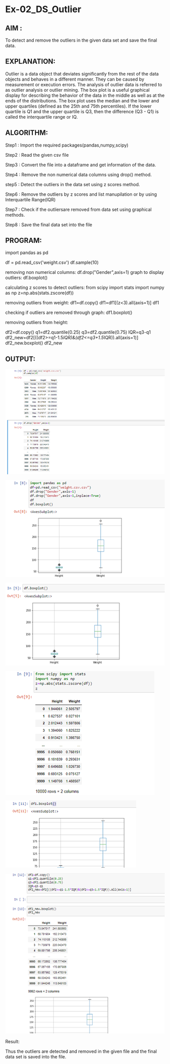 # Ex-02_DS_Outlier

## AIM :
To detect and remove the outliers in the given data set and save the final data.

## EXPLANATION:
Outlier is a data object that deviates significantly from the rest of the data objects and behaves in a different manner. They can be caused by measurement or execution errors. The analysis of outlier data is referred to as outlier analysis or outlier mining. The box plot is a useful graphical display for describing the behavior of the data in the middle as well as at the ends of the distributions. The box plot uses the median and the lower and upper quartiles (defined as the 25th and 75th percentiles). If the lower quartile is Q1 and the upper quartile is Q3, then the difference (Q3 - Q1) is called the interquartile range or IQ.

## ALGORITHM:
Step1 : Import the required packages(pandas,numpy,scipy)

Step2 : Read the given csv file

Step3 : Convert the file into a dataframe and get information of the data.

Step4 : Remove the non numerical data columns using drop() method.

step5 : Detect the outliers in the data set using z scores method.

Step6 : Remove the outliers by z scores and list manupilation or by using Interquartile Range(IQR)

Step7 : Check if the outliersare removed from data set using graphical methods.

Step8 : Save the final data set into the file

## PROGRAM:

import pandas as pd

 df = pd.read_csv('weight.csv')
 df.sample(10)

removing non numerical columns:
df.drop("Gender",axis=1)
graph to display outliers:
df.boxplot()

calculating z scores to detect outliers:
 from scipy import stats
 import numpy as np
 z=np.abs(stats.zscore(df))

removing outliers from weight:
 df1=df.copy()
 df1=df1[(z<3).all(axis=1)]
 df1

checking if outliers are removed through graph:
df1.boxplot()

removing outliers from height:
 
 df2=df.copy()
 q1=df2.quantile(0.25)
 q3=df2.quantile(0.75)
 IQR=q3-q1
 df2_new=df2[((df2>=q1-1.5*IQR)&(df2<=q3+1.5*IQR)).all(axis=1)]
 df2_new.boxplot()
 df2_new
 ## OUTPUT:

 ![OUTPUT](./img1.png)

 ![OUTPUT](./img2.png)

 ![OUTPUT](./img3.png)

 ![OUTPUT](./img4.png)

 ![OUTPUT](./img5.png)
 
 ![OUTPUT](./img6.png)
 
 Result:
 
Thus the outliers are detected and removed in the given file and the final data set is saved into the file.
